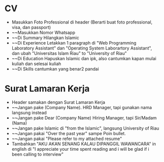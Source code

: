 # CV
- Masukkan Foto Professional di header (Berarti buat foto professional, visa, dan passport)
- ~~Masukkan Nomor Whatsapp
- ~~Di Summary Hilangkan Islamic
- ~~Di Experience Letakkan 1 paragraph di "Web Programming Laboratory Assistant" dan "Operating System Laborartory Assistant", dan ubah "Universitas Islam Riau" to "University of Riau"
- ~~Di Education Hapuskan Islamic dan ipk, also cantumkan kapan mulai kuliah dan selesai kuliah
- ~~Di Skills cantumkan yang benar2 pandai

# Surat Lamaran Kerja
- Header samakan dengan Surat Lamaran Kerja
- ~~Jangan pake (Company Name). HRD Manager, tapi gunakan nama langsung instead
- ~~Jangan pake Dear (Company Name) Hiring Manager, tapi Sir/Madam (Nama)
- ~~Jangan pake Islamic di "from the Islamic", langsung University of Riau
- ~~Jangan pakai "Over the past year" sampe Poin bullet.
- ~~Jangan pakai "Please refer to my attached resume"
- Tambahkan "AKU AKAN SENANG KALAU DIPANGGIL WAWANCARA" in english di "I appreciate your time spent reading and i will be glad if i been calling to interview"